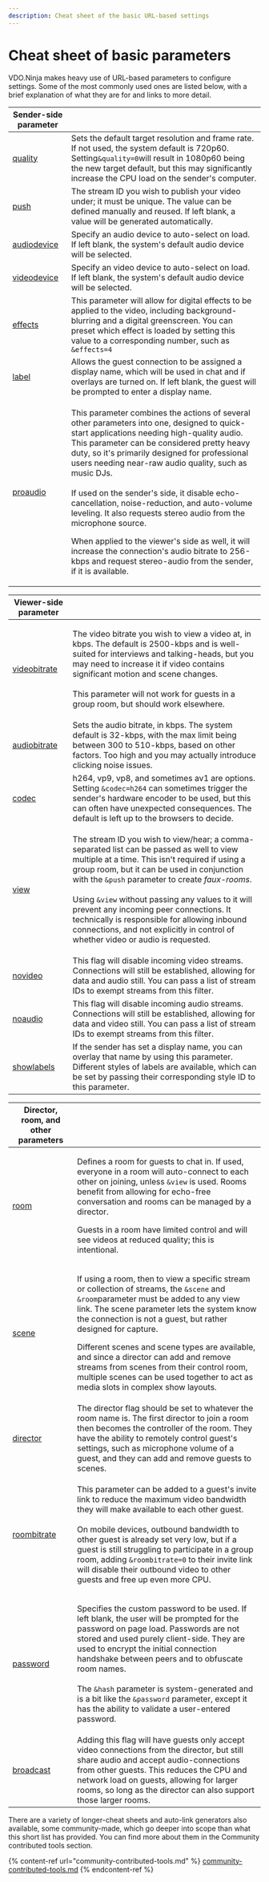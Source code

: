 ```yaml
---
description: Cheat sheet of the basic URL-based settings
---
```


# Cheat sheet of basic parameters

VDO.Ninja makes heavy use of URL-based parameters to configure settings. Some of the most commonly used ones are listed below, with a brief explanation of what they are for and links to more detail.&#x20;

| Sender-side parameter                                             |                                                                                                                                                                                                                                                                                                                                                                                                                                                                                                                                                                                                                                                                      |
| ----------------------------------------------------------------- | -------------------------------------------------------------------------------------------------------------------------------------------------------------------------------------------------------------------------------------------------------------------------------------------------------------------------------------------------------------------------------------------------------------------------------------------------------------------------------------------------------------------------------------------------------------------------------------------------------------------------------------------------------------------- |
| [quality](https://docs.vdo.ninja/source-settings/quality)         | Sets the default target resolution and frame rate. If not used, the system default is 720p60. Setting`&quality=0`will result in 1080p60 being the new target default, but this may significantly increase the CPU load on the sender's computer.                                                                                                                                                                                                                                                                                                                                                                                                                     |
| [push](https://docs.vdo.ninja/source-settings/push)               | The stream ID you wish to publish your video under; it must be unique. The value can be defined manually and reused. If left blank, a value will be generated automatically.                                                                                                                                                                                                                                                                                                                                                                                                                                                                                         |
| [audiodevice](https://docs.vdo.ninja/source-settings/audiodevice) | Specify an audio device to auto-select on load. If left blank, the system's default audio device will be selected.                                                                                                                                                                                                                                                                                                                                                                                                                                                                                                                                                   |
| [videodevice](https://docs.vdo.ninja/source-settings/videodevice) | Specify an video device to auto-select on load. If left blank, the system's default audio device will be selected.                                                                                                                                                                                                                                                                                                                                                                                                                                                                                                                                                   |
| [effects](https://docs.vdo.ninja/general-settings/effects)        | This parameter will allow for digital effects to be applied to the video, including background-blurring and a digital greenscreen. You can preset which effect is loaded by setting this value to a corresponding number, such as `&effects=4`                                                                                                                                                                                                                                                                                                                                                                                                                       |
| [label](https://docs.vdo.ninja/general-settings/label)            | Allows the guest connection to be assigned a display name, which will be used in chat and if overlays are turned on. If left blank, the guest will be prompted to enter a display name.                                                                                                                                                                                                                                                                                                                                                                                                                                                                              |
| [proaudio](https://docs.vdo.ninja/general-settings/stereo)        | <p>This parameter combines the actions of several other parameters into one, designed to quick-start applications needing high-quality audio. This parameter can be considered pretty heavy duty, so it's primarily designed for professional users needing near-raw audio quality, such as music DJs.<br><br>If used on the sender's side, it disable echo-cancellation, noise-reduction, and auto-volume leveling. It also requests stereo audio from the microphone source.</p><p></p><p>When applied to the viewer's side as well, it will increase the connection's audio bitrate to 256-kbps and request stereo-audio from the sender, if it is available.</p> |

| Viewer-side parameter                                                |                                                                                                                                                                                                                                                                                                                                                                                                                                                                                                                                     |
| -------------------------------------------------------------------- | ----------------------------------------------------------------------------------------------------------------------------------------------------------------------------------------------------------------------------------------------------------------------------------------------------------------------------------------------------------------------------------------------------------------------------------------------------------------------------------------------------------------------------------- |
| [videobitrate](../viewers-settings/bitrate.md)                       | <p>The video bitrate you wish to view a video at, in kbps. The default is 2500-kbps and is well-suited for interviews and talking-heads, but you may need to increase it if video contains significant motion and scene changes. <br><br>This parameter will not work for guests in a group room, but should work elsewhere.</p>                                                                                                                                                                                                    |
| [audiobitrate](https://docs.vdo.ninja/viewers-settings/audiobitrate) | Sets the audio bitrate, in kbps. The system default is 32-kbps, with the max limit being between 300 to 510-kbps, based on other factors. Too high and you may actually introduce clicking noise issues.                                                                                                                                                                                                                                                                                                                            |
| [codec](https://docs.vdo.ninja/viewers-settings/codec)               | h264, vp9, vp8, and sometimes av1 are options. Setting `&codec=h264` can sometimes trigger the sender's hardware encoder to be used, but this can often have unexpected consequences. The default is left up to the browsers to decide.                                                                                                                                                                                                                                                                                             |
| [view](https://docs.vdo.ninja/viewers-settings/view)                 | <p>The stream ID you wish to view/hear; a comma-separated list can be passed as well to view multiple at a time. This isn't required if using a group room, but it can be used in conjunction with the <code>&#x26;push</code> parameter to create <em>faux-rooms</em>.<br><br>Using <code>&#x26;view</code> without passing any values to it will prevent any incoming peer connections. It technically is responsible for allowing inbound connections, and not explicitly in control of whether video or audio is requested.</p> |
| [novideo](https://docs.vdo.ninja/viewers-settings/novideo)           | This flag will disable incoming video streams. Connections will still be established, allowing for data and audio still. You can pass a list of stream IDs to exempt streams from this filter.                                                                                                                                                                                                                                                                                                                                      |
| [noaudio](https://docs.vdo.ninja/viewers-settings/noaudio)           | This flag will disable incoming audio streams. Connections will still be established, allowing for data and video still. You can pass a list of stream IDs to exempt streams from this filter.                                                                                                                                                                                                                                                                                                                                      |
| [showlabels](https://docs.vdo.ninja/general-settings/showlabels)     | If the sender has set a display name, you can overlay that name by using this parameter. Different styles of labels are available, which can be set by passing their corresponding style ID to this parameter.                                                                                                                                                                                                                                                                                                                      |

| Director, room, and other parameters                             |                                                                                                                                                                                                                                                                                                                                                                                                                                                                                                                                   |
| ---------------------------------------------------------------- | --------------------------------------------------------------------------------------------------------------------------------------------------------------------------------------------------------------------------------------------------------------------------------------------------------------------------------------------------------------------------------------------------------------------------------------------------------------------------------------------------------------------------------- |
| [room](https://docs.vdo.ninja/general-settings/room)             | <p>Defines a room for guests to chat in. If used, everyone in a room will auto-connect to each other on joining, unless <code>&#x26;view</code> is used. Rooms benefit from allowing for echo-free conversation and rooms can be managed by a director.</p><p></p><p>Guests in a room have limited control and will see videos at reduced quality; this is intentional.</p>                                                                                                                                                       |
| [scene](https://docs.vdo.ninja/viewers-settings/scene)           | <p>If using a room, then to view a specific stream or collection of streams, the <code>&#x26;scene</code> and <code>&#x26;room</code>parameter must be added to any view link. The scene parameter lets the system know the connection is not a guest, but rather designed for capture.</p><p></p><p>Different scenes and scene types are available, and since a director can add and remove streams from scenes from their control room, multiple scenes can be used together to act as media slots in complex show layouts.</p> |
| [director](https://docs.vdo.ninja/viewers-settings/director)     | The director flag should be set to whatever the room name is. The first director to join a room then becomes the controller of the room. They have the ability to remotely control guest's settings, such as microphone volume of a guest, and they can add and remove guests to scenes.                                                                                                                                                                                                                                          |
| [roombitrate](https://docs.vdo.ninja/source-settings/oombitrate) | <p>This parameter can be added to a guest's invite link to reduce the maximum video bandwidth they will make available to each other guest.<br><br>On mobile devices, outbound bandwidth to other guest is already set very low, but if a guest is still struggling to participate in a group room, adding <code>&#x26;roombitrate=0</code> to their invite link will disable their outbound video to other guests and free up even more CPU.</p>                                                                                 |
| [password](https://docs.vdo.ninja/general-settings/password)     | <p>Specifies the custom password to be used. If left blank, the user will be prompted for the password on page load. Passwords are not stored and used purely client-side. They are used to encrypt the initial connection handshake between peers and to obfuscate room names. <br><br>The <code>&#x26;hash</code> parameter is system-generated and is a bit like the <code>&#x26;password</code> parameter, except it has the ability to validate a user-entered password.</p>                                                 |
| [broadcast](https://docs.vdo.ninja/viewers-settings/broadcast)   | Adding this flag will have guests only accept video connections from the director, but still share audio and accept audio-connections from other guests. This reduces the CPU and network load on guests, allowing for larger rooms, so long as the director can also support those larger rooms.                                                                                                                                                                                                                                 |

There are a variety of longer-cheat sheets and auto-link generators also available, some community-made, which go deeper into scope than what this short list has provided. You can find more about them in the Community contributed tools section.

{% content-ref url="community-contributed-tools.md" %}
[community-contributed-tools.md](community-contributed-tools.md)
{% endcontent-ref %}
